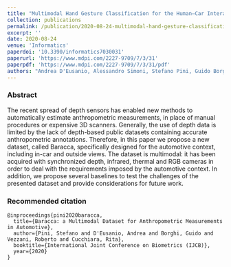 ```yaml
---
title: "Multimodal Hand Gesture Classification for the Human–Car Interaction"
collection: publications
permalink: /publication/2020-08-24-multimodal-hand-gesture-classification-for-the-human–car-interaction
excerpt: ''
date: 2020-08-24
venue: 'Informatics'
paperdoi: '10.3390/informatics7030031'
paperurl: 'https://www.mdpi.com/2227-9709/7/3/31'
paperpdf: 'https://www.mdpi.com/2227-9709/7/3/31/pdf'
authors: "Andrea D'Eusanio, Alessandro Simoni, Stefano Pini, Guido Borghi, Roberto Vezzani, Rita Cucchiara"
---
```

### Abstract
The recent spread of depth sensors has enabled new methods to automatically estimate anthropometric measurements, in 
place of manual procedures or expensive 3D scanners. Generally, the use of depth data is limited by the lack of 
depth-based public datasets containing accurate anthropometric annotations. Therefore, in this paper we propose a new 
dataset, called Baracca, specifically designed for the automotive context, including in-car and outside views. The 
dataset is multimodal: it has been acquired with synchronized depth, infrared, thermal and RGB cameras in order to deal 
with the requirements imposed by the automotive context. In addition, we propose several baselines to test the 
challenges of the presented dataset and provide considerations for future work.

### Recommended citation
```
@inproceedings{pini2020baracca,
  title={Baracca: a Multimodal Dataset for Anthropometric Measurements in Automotive},
  author={Pini, Stefano and D'Eusanio, Andrea and Borghi, Guido and Vezzani, Roberto and Cucchiara, Rita},
  booktitle={International Joint Conference on Biometrics (IJCB)},
  year={2020}
}
```
